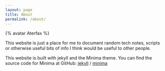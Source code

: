 ```yaml
---
layout: page
title: About
permalink: /about/
---
```

[jekyll-organization]: https://github.com/jekyll
{% avatar Aterfax %}

This website is just a place for me to document random tech notes, scripts or otherwise useful bits of info I think would be useful to other people.

This website is built with jekyll and the Minima theme. You can find the source code for Minima at GitHub:
[jekyll][jekyll-organization] /
[minima](https://github.com/jekyll/minima)


